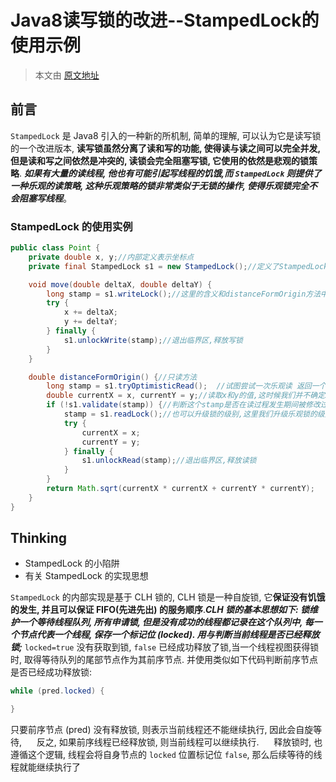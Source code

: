 # Java8读写锁的改进--StampedLock的使用示例
> 本文由 [原文地址](https://www.cnblogs.com/ten951/p/6590579.html)

## 前言
`StampedLock` 是 Java8 引入的一种新的所机制, 简单的理解, 可以认为它是读写锁的一个改进版本, **读写锁虽然分离了读和写的功能, 使得读与读之间可以完全并发, 但是读和写之间依然是冲突的, 读锁会完全阻塞写锁, 它使用的依然是悲观的锁策略**. ***如果有大量的读线程, 他也有可能引起写线程的饥饿,而 `StampedLock` 则提供了一种乐观的读策略, 这种乐观策略的锁非常类似于无锁的操作, 使得乐观锁完全不会阻塞写线程***。

### StampedLock 的使用实例

```java
public class Point {
    private double x, y;//内部定义表示坐标点
    private final StampedLock s1 = new StampedLock();//定义了StampedLock锁,

    void move(double deltaX, double deltaY) {
        long stamp = s1.writeLock();//这里的含义和distanceFormOrigin方法中 s1.readLock()是类似的
        try {
            x += deltaX;
            y += deltaY;
        } finally {
            s1.unlockWrite(stamp);//退出临界区,释放写锁
        }
    }

    double distanceFormOrigin() {//只读方法
        long stamp = s1.tryOptimisticRead();  //试图尝试一次乐观读 返回一个类似于时间戳的邮戳整数stamp 这个stamp就可以作为这一个所获取的凭证
        double currentX = x, currentY = y;//读取x和y的值,这时候我们并不确定x和y是否是一致的
        if (!s1.validate(stamp)) {//判断这个stamp是否在读过程发生期间被修改过,如果stamp没有被修改过,则认为这次读取时有效的,因此就可以直接return了,反之,如果stamp是不可用的,则意味着在读取的过程中,可能被其他线程改写了数据,因此,有可能出现脏读,如果如果出现这种情况,我们可以像CAS操作那样在一个死循环中一直使用乐观锁,知道成功为止
            stamp = s1.readLock();//也可以升级锁的级别,这里我们升级乐观锁的级别,将乐观锁变为悲观锁, 如果当前对象正在被修改,则读锁的申请可能导致线程挂起.
            try {
                currentX = x;
                currentY = y;
            } finally {
                s1.unlockRead(stamp);//退出临界区,释放读锁
            }
        }
        return Math.sqrt(currentX * currentX + currentY * currentY);
    }
}
```


## Thinking
- StampedLock 的小陷阱
- 有关 StampedLock 的实现思想

`StampedLock` 的内部实现是基于 CLH 锁的, CLH 锁是一种自旋锁, 它**保证没有饥饿的发生, 并且可以保证 FIFO(先进先出) 的服务顺序**.***CLH 锁的基本思想如下: 锁维护一个等待线程队列, 所有申请锁, 但是没有成功的线程都记录在这个队列中, 每一个节点代表一个线程, 保存一个标记位 (locked). 用与判断当前线程是否已经释放锁;*** `locked=true` 没有获取到锁, `false` 已经成功释放了锁,当一个线程视图获得锁时, 取得等待队列的尾部节点作为其前序节点. 并使用类似如下代码判断前序节点是否已经成功释放锁:

```java
while (pred.locked) {

}
```

只要前序节点 (pred) 没有释放锁, 则表示当前线程还不能继续执行, 因此会自旋等待,     
反之, 如果前序线程已经释放锁, 则当前线程可以继续执行.     
释放锁时, 也遵循这个逻辑, 线程会将自身节点的 `locked` 位置标记位 `false`, 那么后续等待的线程就能继续执行了
